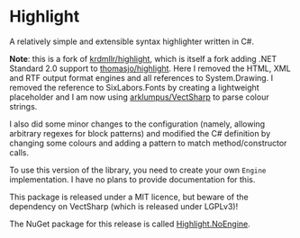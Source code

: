 # Highlight
A relatively simple and extensible syntax highlighter written in C#.

**Note**: this is a fork of [krdmllr/highlight](https://github.com/krdmllr/highlight), which is itself a fork adding .NET Standard 2.0 support to [thomasjo/highlight](https://github.com/thomasjo/highlight). Here I removed the HTML, XML and RTF output format engines and all references to System.Drawing. I removed the reference to SixLabors.Fonts by creating a lightweight placeholder and I am now using [arklumpus/VectSharp](https://github.com/arklumpus/VectSharp) to parse colour strings.

I also did some minor changes to the configuration (namely, allowing arbitrary regexes for block patterns) and modified the C# definition by changing some colours and adding a pattern to match method/constructor calls.

To use this version of the library, you need to create your own `Engine` implementation. I have no plans to provide documentation for this.

This package is released under a MIT licence, but beware of the dependency on VectSharp (which is released under LGPLv3)!

The NuGet package for this release is called [Highlight.NoEngine](https://www.nuget.org/packages/Highlight.NoEngine/).